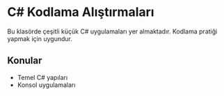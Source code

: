 # C# Kodlama Alıştırmaları

Bu klasörde çeşitli küçük C# uygulamaları yer almaktadır. Kodlama pratiği yapmak için uygundur.

## Konular
- Temel C# yapıları
- Konsol uygulamaları
